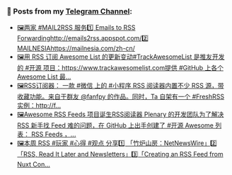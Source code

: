 ### 📰 Posts from my [Telegram Channel](https://t.me/s/aboutrss):
<!-- BLOG-POST-LIST:START -->
- [🖼两家 #MAIL2RSS 服务1️⃣ Emails to RSS Forwardinghttp://emails2rss.appspot.com/2️⃣ MAILNESIAhttps://mailnesia.com/zh-cn/](https://t.me/aboutrss/1076)
- [🖼用 RSS 订阅 Awesome List 的更新变动#TrackAwesomeList 是推友开发的 #开源 项目：https://www.trackawesomelist.com提供 #GitHub 上各个 Awesome List 最...](https://t.me/aboutrss/1075)
- [🖼RSS订阅器： 一款 #微信 上的 #小程序 RSS 阅读器内置不少 RSS 源，带收藏功能。来自于群友 @fanfpy 的作品。同时，Ta 自架有一个 #FreshRSS 实例：http://f...](https://t.me/aboutrss/1074)
- [🖼Awesome RSS Feeds 项目诞生RSS阅读器 Plenary 的开发团队为了解决 RSS 新手找 Feed 难的问题，在 GitHub 上出手创建了 #开源 Awesome 列表： RSS Feeds ，...](https://t.me/aboutrss/1073)
- [🖼本周 RSS #玩家 #心得 #观点 分享1️⃣ 「竹炉山房：NetNewsWire」2️⃣「RSS, Read It Later and Newsletters」3️⃣「Creating an RSS Feed from Nuxt Con...](https://t.me/aboutrss/1072)
<!-- BLOG-POST-LIST:END -->

<!--
**AboutRSS/AboutRSS** is a ✨ _special_ ✨ repository because its `README.md` (this file) appears on your GitHub profile.

Here are some ideas to get you started:

- 🔭 I’m currently working on ...
- 🌱 I’m currently learning ...
- 👯 I’m looking to collaborate on ...
- 🤔 I’m looking for help with ...
- 💬 Ask me about ...
- 📫 How to reach me: ...
- 😄 Pronouns: ...
- ⚡ Fun fact: ...
-->
